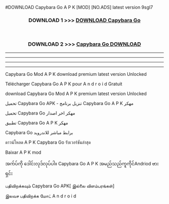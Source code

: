 #DOWNLOAD Capybara Go  A P K [MOD] [NO.ADS] latest version 9sgl7



<div align="center">

<h3>DOWNLOAD 1 >>> <a href="https://teeasianyam.web.app?sq=Capybara Go ">DOWNLOAD Capybara Go  </a></h3><br>

<h3>DOWNLOAD 2 >>> <a href="https://teeasianyam.web.app?sq=Capybara Go  ">Capybara Go   DOWNLOAD </a></h3>

</div>


----------------------------------------------------------

----------------------------------------------------------

----------------------------------------------------------

----------------------------------------------------------


Capybara Go   Mod A P K download premium latest version Unlocked

Télécharger Capybara Go   A P K pour A n d r o i d Gratuit

download Capybara Go   Mod A P K premium latest version Unlocked

تحميل Capybara Go   APK - تنزيل برنامج Capybara Go   A P K مهكر

تحميل Capybara Go   مهكر اخر اصدار

تطبيق Capybara Go   A P K مهكر

Capybara Go   برابط مباشر للاندرويد

ดาวน์โหลด A P K Capybara Go   รับเวอร์ชันล่าสุด

Baixar A P K mod

အက်ပ်ကို ဒေါင်းလုဒ်လုပ်ပါ။ Capybara Go   A P K အမည်သည်ကူကိုင်Andriod ဗားရှင်း

பதிவிறக்கவும் Capybara Go   APK[ இல்லை விளம்பரங்கள்] 
 
இலவச பதிவிறக்க மோட் A n d r o i d



